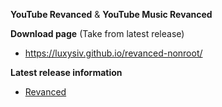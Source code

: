 **YouTube Revanced** & **YouTube Music Revanced**

**Download page** (Take from latest release)
  - https://luxysiv.github.io/revanced-nonroot/

**Latest release information**
  - [Revanced](https://github.com/revanced/revanced-patches/releases/latest)
